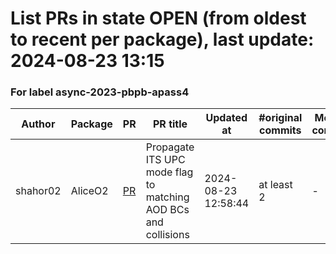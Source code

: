 # List PRs in state OPEN (from oldest to recent per package), last update: 2024-08-23 13:15 


### For label async-2023-pbpb-apass4

| Author | Package | PR | PR title | Updated at | #original commits | Merge commit |
| --- | --- | --- | --- | --- | --- | --- |
| shahor02 | AliceO2 | [PR](https://github.com/AliceO2Group/AliceO2/pull/13416) | Propagate ITS UPC mode flag to matching AOD BCs and collisions | 2024-08-23 12:58:44 | at least 2 | - |
